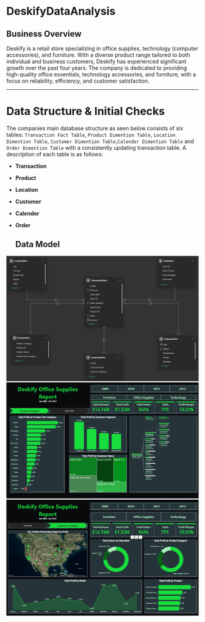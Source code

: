 # DeskifyDataAnalysis
## Business Overview
Deskify is a retail store specializing in office supplies, technology (computer accessories), and furniture. With a diverse product range tailored to both individual and business customers, Deskify has experienced significant growth over the past four years. The company is dedicated to providing high-quality office essentials, technology accessories, and furniture, with a focus on reliability, efficiency, and customer satisfaction.

---

# Data Structure & Initial Checks
The companies main database structure as seen below consists of six tables: `Transaction Fact Table`, `Product Dimention Table`, `Location Dimention Table`, `Customer Dimention Table`,`Calender Dimention Table` and `Order Dimention Table` with a consistently updating transaction table. A description of each table is as follows:
- **Transaction**
- **Product**
- **Location**
- **Customer**
- **Calender**
- **Order**

  ## Data Model 
<img src="https://github.com/cephard/DeskifyDataAnalysis/blob/main/Deskify%20Dashboard%20Data%20Model.png" alt="Data Model">


<img src="https://github.com/cephard/DeskifyDataAnalysis/blob/main/Deskify%20Dashboard2.png" alt="Dashboard 1">


<img src="https://github.com/cephard/DeskifyDataAnalysis/blob/main/Deskify%20Dashboard.png" alt="Dashboard 2">
